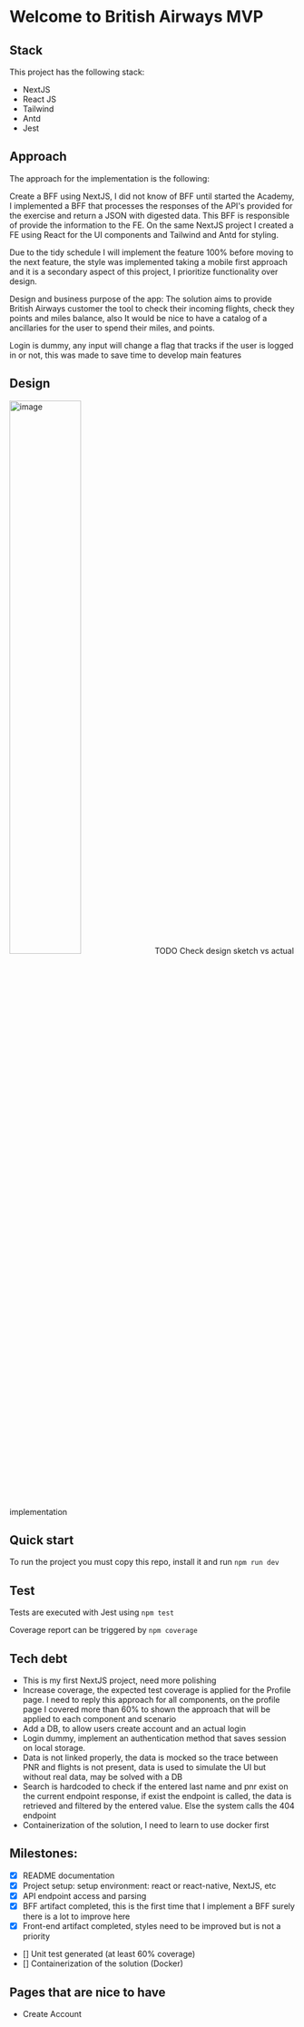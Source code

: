 # Welcome to British Airways MVP

## **Stack**

This project has the following stack:

- NextJS
- React JS
- Tailwind
- Antd
- Jest

## **Approach**

The approach for the implementation is the following:

Create a BFF using NextJS, I did not know of BFF until started the Academy, I implemented a BFF that processes the responses of the API's provided for the exercise and return a JSON with digested data. This BFF is responsible of provide the information to the FE.
On the same NextJS project I created a FE using React for the UI components and Tailwind and Antd for styling.

Due to the tidy schedule I will implement the feature 100% before moving to the next feature, the style was implemented taking a mobile first approach and it is a secondary aspect of this project, I prioritize functionality over design.

Design and business purpose of the app:
The solution aims to provide British Airways customer the tool to check their incoming flights, check they points and miles balance, also It would be nice to have a catalog of a ancillaries for the user to spend their miles, and points.

Login is dummy, any input will change a flag that tracks if the user is logged in or not, this was made to save time to develop main features

## **Design**

<img src="/image.png" alt="image" width="50%" height="auto">
TODO
Check design sketch vs actual implementation

## **Quick start**

To run the project you must copy this repo, install it and run `npm run dev`

## **Test**

Tests are executed with Jest using `npm test`

Coverage report can be triggered by `npm coverage`

## **Tech debt**

- This is my first NextJS project, need more polishing
- Increase coverage, the expected test coverage is applied for the Profile page. I need to reply this approach for all components, on the profile page I covered more than 60% to shown the approach that will be applied to each component and scenario
- Add a DB, to allow users create account and an actual login
- Login dummy, implement an authentication method that saves session on local storage.
- Data is not linked properly, the data is mocked so the trace between PNR and flights is not present, data is used to simulate the UI but without real data, may be solved with a DB
- Search is hardcoded to check if the entered last name and pnr exist on the current endpoint response, if exist the endpoint is called, the data is retrieved and filtered by the entered value. Else the system calls the 404 endpoint
- Containerization of the solution, I need to learn to use docker first

## **Milestones**:

- [x] README documentation
- [x] Project setup: setup environment: react or react-native, NextJS, etc
- [x] API endpoint access and parsing
- [x] BFF artifact completed, this is the first time that I implement a BFF surely there is a lot to improve here
- [x] Front-end artifact completed, styles need to be improved but is not a priority
- [] Unit test generated (at least 60% coverage)
- [] Containerization of the solution (Docker)

## **Pages that are nice to have**

- Create Account
